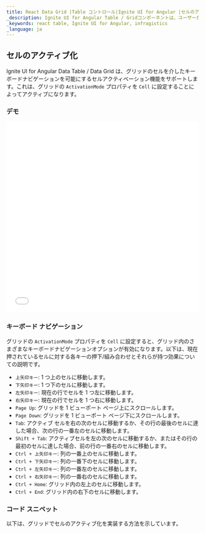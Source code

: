 ```yaml
---
title: React Data Grid |Table コントロール|Ignite UI for Angular |セルのアクティブ化|Infragistics 
_description: Ignite UI for Angular Table / Gridコンポーネントは、ユーザーがデータのコレクションをバインドできるように、グリッドドメインの複雑さを管理可能な API に単純化します。
_keywords: react table, Ignite UI for Angular, infragistics
_language: ja
---
```


## セルのアクティブ化

Ignite UI for Angular Data Table / Data Grid は、グリッドのセルを介したキーボードナビゲーションを可能にするセルアクティベーション機能をサポートします。これは、グリッドの `ActivationMode` プロパティを `Cell` に設定することによってアクティブになります。

### デモ

<div class="sample-container loading" style="height: 500px">
    <iframe id="live-grid-overview-sample-iframe" src='{environment:demosBaseUrl}/grids/data-grid-cell-activation' width="100%" height="100%" seamless frameBorder="0" onload="onXPlatSampleIframeContentLoaded(this);"></iframe>
</div>

<div class="divider--half"></div>

### キーボード ナビゲーション

グリッドの `ActivationMode` プロパティを `Cell` に設定すると、グリッド内のさまざまなキーボードナビゲーションオプションが有効になります。以下は、現在押されているセルに対する各キーの押下/組み合わせとそれらが持つ効果についての説明です。

-   `上矢印キー`: 1 つ上のセルに移動します。
-   `下矢印キー`: 1 つ下のセルに移動します。
-   `左矢印キー`: 現在の行でセルを 1 つ左に移動します。
-   `右矢印キー`: 現在の行でセルを 1 つ右に移動します。
-   `Page Up`: グリッドを 1 ビューポート ページ上にスクロールします。
-   `Page Down`: グリッドを 1 ビューポート ページ下にスクロールします。
-   `Tab`: アクティブ セルを右の次のセルに移動するか、その行の最後のセルに達した場合、次の行の一番左のセルに移動します。
-   `Shift + Tab`: アクティブセルを左の次のセルに移動するか、またはその行の最初のセルに達した場合、前の行の一番右のセルに移動します。
-   `Ctrl + 上矢印キー`: 列の一番上のセルに移動します。
-   `Ctrl + 下矢印キー`: 列の一番下のセルに移動します。
-   `Ctrl + 左矢印キー`: 列の一番左のセルに移動します。
-   `Ctrl + 右矢印キー`: 列の一番右のセルに移動します。
-   `Ctrl + Home`: グリッド内の左上のセルに移動します。
-   `Ctrl + End`: グリッド内の右下のセルに移動します。

### コード スニペット

以下は、グリッドでセルのアクティブ化を実装する方法を示しています。
